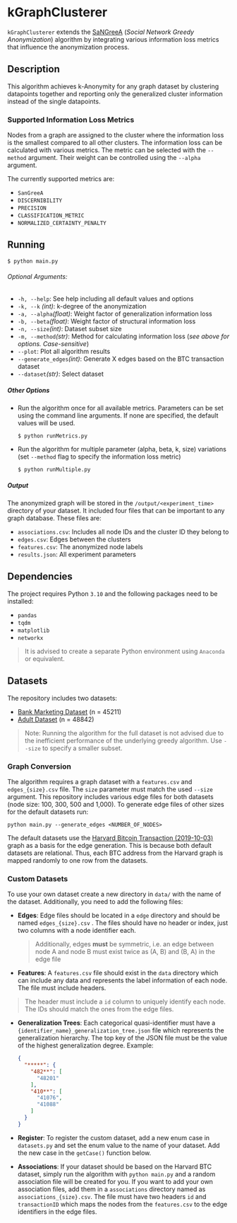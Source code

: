 # kGraphClusterer

`kGraphClusterer` extends the [SaNGreeA](https://api.semanticscholar.org/CorpusID:14209843) (_Social Network Greedy Anonymization_) algorithm by integrating various information loss metrics that influence the anonymization process.

## Description
This algorithm achieves k-Anonymity for any graph dataset by clustering datapoints together and reporting only the generalized cluster information instead of the single datapoints.

### Supported Information Loss Metrics
Nodes from a graph are assigned to the cluster where the information loss is the smallest compared to all other clusters. The information loss can be calculated with various metrics. The metric can be selected with the `--method` argument. Their weight can be controlled using the `--alpha` argument.

The currently supported metrics are:
* `SanGreeA`
* `DISCERNIBILITY`
* `PRECISION`
* `CLASSIFICATION_METRIC`
* `NORMALIZED_CERTAINTY_PENALTY`

## Running
```
$ python main.py
```

###### Optional Arguments: 
* `-h, --help`: See help including all default values and options
* `-k, --k` _(int)_: k-degree of the anonymization 
* `-a, --alpha`_(float)_: Weight  factor of generalization information loss
* `-b, --beta`_(float)_: Weight factor of structural information loss
* `-n, --size`_(int)_: Dataset subset size
* `-m, --method`_(str)_: Method for calculating information loss (_see above for options. Case-sensitive_)
* `--plot`: Plot all algorithm results
* `--generate_edges`_(int)_: Generate X edges based on the BTC transaction dataset
* `--dataset`_(str)_: Select dataset

##### Other Options
* Run the algorithm once for all available metrics. Parameters can be set using the command line arguments. If none are specified, the default values will be used.

	```
	$ python runMetrics.py
	```
	
* Run the algorithm for multiple parameter (alpha, beta, k, size) variations (set `--method` flag to specify the information loss metric)

	```
	$ python runMultiple.py
	```
	
##### Output
The anonymized graph will be stored in the `/output/<experiment_time>` directory of your dataset. It included four files that can be important to any graph database.
These files are:
* `associations.csv`: Includes all node IDs and the cluster ID they belong to
* `edges.csv`: Edges between the clusters
* `features.csv`: The anonymized node labels
* `results.json`: All experiment parameters

## Dependencies
The project requires Python `3.10` and the following packages need to be installed:
* `pandas`
* `tqdm`
* `matplotlib`
* `networkx`

> It is advised to create a separate Python environment using `Anaconda` or equivalent.

## Datasets
The repository includes two datasets:
* [Bank Marketing Dataset](https://archive.ics.uci.edu/ml/datasets/Bank+Marketing) (n = 45211)
* [Adult Dataset](https://archive.ics.uci.edu/ml/datasets/Adult) (n = 48842)

> Note: Running the algorithm for the full dataset is not advised due to the inefficient performance of the underlying greedy algorithm. Use `--size` to specify a smaller subset.

### Graph Conversion
The algorithm requires a graph dataset with a `features.csv` and `edges_{size}.csv` file. The `size` parameter must match the used `--size` argument.
This repository includes various edge files for both datasets (node size: 100, 300, 500 and 1,000). To generate edge files of other sizes for the default datasets run:

 ```
 python main.py --generate_edges <NUMBER_OF_NODES>
 ```

The default datasets use the [Harvard Bitcoin Transaction (2019-10-03)](https://dataverse.harvard.edu/file.xhtml?fileId=5635412&version=1.0) graph as a basis for the edge generation. This is because both default datasets are relational. Thus, each BTC address from the Harvard graph is mapped randomly to one row from the datasets.

### Custom Datasets
To use your own dataset create a new directory in `data/` with the name of the dataset. Additionally, you need to add the following files:
* **Edges**: Edge files should be located in a `edge` directory and should be named `edges_{size}.csv` . The files should have no header or index, just two columns with a node identifier each. 
	> Additionally, edges **must** be symmetric, i.e. an edge between node A and node B must exist twice as (A, B) and (B, A) in the edge file
* **Features**: A `features.csv` file should exist in the `data` directory which can include any data and represents the label information of each node. The file must include headers.
> The header must include a `id` column to uniquely identify each node. The IDs should match the ones from the edge files.
* **Generalization Trees**: Each categorical quasi-identifier must have a `{identifier_name}_generalization_tree.json` file which represents the generalization hierarchy. The top key of the JSON file must be the value of the highest generalization degree. 
	Example:

	```json
	{
	  "*****": {
	    "482**": [
	      "48201"
	    ],
	    "410**": [
	      "41076",
	      "41088"
	    ]
	  }
	}
	```

* **Register**: To register the custom dataset, add a new enum case in `datasets.py` and set the enum value to the name of your dataset. Add the new case in the `getCase()` function below.
* **Associations**: If your dataset should be based on the Harvard BTC dataset, simply run the algorithm with `python main.py` and a random association file will be created for you. If you want to add your own association files, add them in a `associations` directory named as `associations_{size}.csv`. The file must have two headers `id` and `transactionID` which maps the nodes from the `features.csv` to the edge identifiers in the edge files.